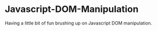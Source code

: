 # Javascript-DOM-Manipulation
Having a little bit of fun brushing up on Javascript DOM manipulation.
